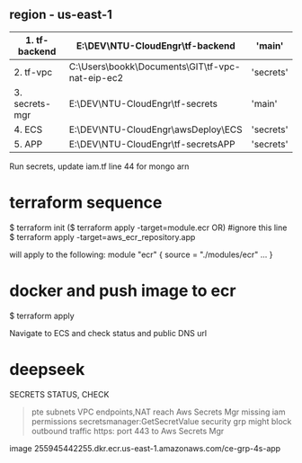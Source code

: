 ## region - us-east-1

| 1. tf-backend  | E:\DEV\NTU-CloudEngr\tf-backend | 'main' |
|----------------|---------------------------------|-----------|   
| 2. tf-vpc      | C:\Users\bookk\Documents\GIT\tf-vpc-nat-eip-ec2 | 'secrets' |
| 3. secrets-mgr | E:\DEV\NTU-CloudEngr\tf-secrets | 'main' |
| 4. ECS         | E:\DEV\NTU-CloudEngr\awsDeploy\ECS | 'secrets' |
| 5. APP         | E:\DEV\NTU-CloudEngr\tf-secretsAPP | 'secrets' |


Run secrets, update iam.tf line 44 for mongo arn

# terraform sequence
$ terraform init
($ terraform apply -target=module.ecr  OR) #ignore this line
$ terraform apply -target=aws_ecr_repository.app

will apply to the following:
module "ecr" {
  source = "./modules/ecr"
  ...
}

# docker and push image to ecr

$ terraform apply 

Navigate to ECS and check status and public DNS url

# deepseek
 SECRETS STATUS, CHECK 
 > pte subnets VPC endpoints,NAT reach Aws Secrets Mgr
 > missing iam permissions secretsmanager:GetSecretValue
 > security grp might block outbound traffic https: port 443 to Aws Secrets Mgr


 image
 255945442255.dkr.ecr.us-east-1.amazonaws.com/ce-grp-4s-app
